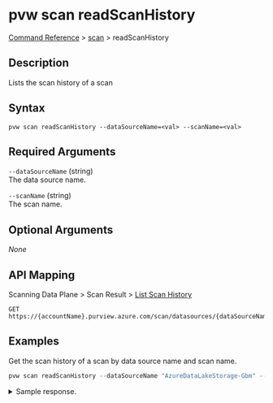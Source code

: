 # pvw scan readScanHistory
[Command Reference](../../../README.md#command-reference) > [scan](./main.md) > readScanHistory

## Description
Lists the scan history of a scan

## Syntax
```
pvw scan readScanHistory --dataSourceName=<val> --scanName=<val>
```

## Required Arguments
`--dataSourceName` (string)  
The data source name.

`--scanName` (string)  
The scan name.

## Optional Arguments
*None*

## API Mapping
Scanning Data Plane > Scan Result > [List Scan History](https://docs.microsoft.com/en-us/rest/api/purview/scanningdataplane/scan-result/list-scan-history)
```
GET https://{accountName}.purview.azure.com/scan/datasources/{dataSourceName}/scans/{scanName}/runs
```

## Examples
Get the scan history of a scan by data source name and scan name.
```powershell
pvw scan readScanHistory --dataSourceName "AzureDataLakeStorage-Gbm" --scanName "Scan-Xei"
```
<details><summary>Sample response.</summary>
<p>

```json
{
    "count": 1,
    "value": [
        {
            "assetsClassified": 3,
            "assetsDiscovered": 8,
            "dataSourceType": "AdlsGen2",
            "diagnostics": {
                "exceptionCountMap": {},
                "notifications": []
            },
            "endTime": "2022-02-23T15:52:25.4059244Z",
            "error": null,
            "errorMessage": null,
            "id": "4ea34468-4242-4946-89b2-6bfedb237b10",
            "ingestionJobId": "4ea34468-4242-4946-89b2-6bfedb237b10",
            "parentId": null,
            "pipelineStartTime": "2022-02-23T15:46:30Z",
            "queuedTime": "2022-02-23T15:45:57.7955456Z",
            "resourceId": "/subscriptions/2c334b6c-e556-40ac-a4c0-c0d1d2e08ca0/resourceGroups/esg/providers/Microsoft.Storage/storageAccounts/esg26fa7f24adls",
            "runType": "Manual",
            "scanLevelType": "Full",
            "scanRulesetType": "System",
            "scanRulesetVersion": 5,
            "startTime": "2022-02-23T15:45:57.5629837Z",
            "status": "Succeeded",
            "webScanResults": null
        }
    ]
}
```
</p>
</details>
